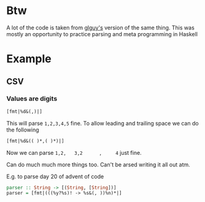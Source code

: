 # Btw
A lot of the code is taken from [glguy's](https://github.com/glguy/advent/) version of the same thing.
This was mostly an opportunity to practice parsing and meta programming in Haskell


# Example

## CSV
### Values are digits

```hs
[fmt|%d&(,)|]
```
This will parse `1,2,3,4,5` fine.
To allow leading and trailing space we can do the following

```hs
[fmt|%d&(( )*,( )*)|]
```

Now we can parse `1,2,   3,2      ,     4` just fine.

Can do much much more things too. Can't be arsed writing it all out atm.

E.g. to parse day 20 of advent of code

```hs
parser :: String -> [(String, [String])]
parser = [fmt|(((%y?%s)! -> %s&(, ))%n)*|]
```
